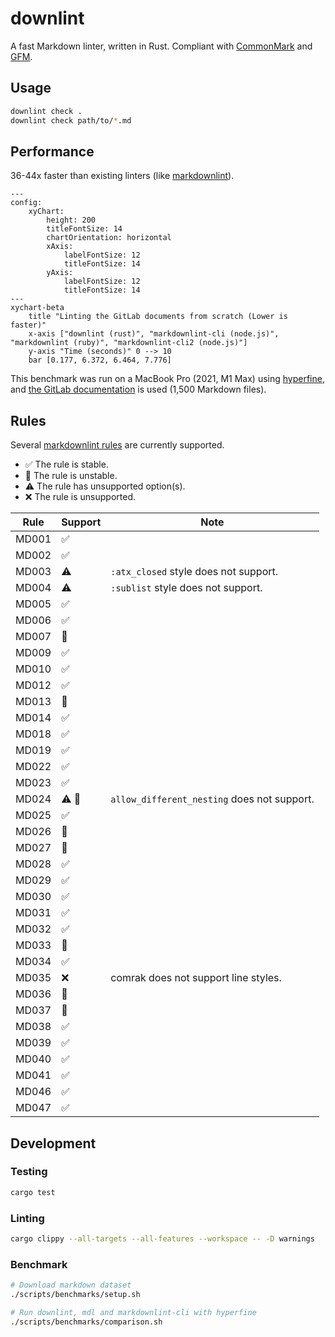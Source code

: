 # downlint

A fast Markdown linter, written in Rust.
Compliant with [CommonMark](https://commonmark.org) and [GFM](https://github.github.com/gfm/).

## Usage

```bash
downlint check .
downlint check path/to/*.md
```

## Performance

36-44x faster than existing linters
(like [markdownlint](https://github.com/markdownlint/markdownlint)).

```mermaid
---
config:
    xyChart:
        height: 200
        titleFontSize: 14
        chartOrientation: horizontal
        xAxis:
            labelFontSize: 12
            titleFontSize: 14
        yAxis:
            labelFontSize: 12
            titleFontSize: 14
---
xychart-beta
    title "Linting the GitLab documents from scratch (Lower is faster)"
    x-axis ["downlint (rust)", "markdownlint-cli (node.js)", "markdownlint (ruby)", "markdownlint-cli2 (node.js)"]
    y-axis "Time (seconds)" 0 --> 10
    bar [0.177, 6.372, 6.464, 7.776]
```

This benchmark was run on a MacBook Pro (2021, M1 Max)
using [hyperfine](https://github.com/sharkdp/hyperfine),
and [the GitLab documentation](https://gitlab.com/gitlab-org/gitlab/-/tree/7d6a4025a0346f1f50d2825c85742e5a27b39a8b/doc)
is used (1,500 Markdown files).

## Rules

Several [markdownlint rules](https://github.com/markdownlint/markdownlint/blob/main/docs/RULES.md)
are currently supported.

* :white_check_mark: The rule is stable.
* :hammer: The rule is unstable.
* :warning: The rule has unsupported option(s).
* :x: The rule is unsupported.

| Rule  | Support            | Note                                         |
|-------|--------------------|----------------------------------------------|
| MD001 | :white_check_mark: |                                              |
| MD002 | :white_check_mark: |                                              |
| MD003 | :warning:          | `:atx_closed` style does not support.        |
| MD004 | :warning:          | `:sublist` style does not support.           |
| MD005 | :white_check_mark: |                                              |
| MD006 | :white_check_mark: |                                              |
| MD007 | :hammer:           |                                              |
| MD009 | :white_check_mark: |                                              |
| MD010 | :white_check_mark: |                                              |
| MD012 | :white_check_mark: |                                              |
| MD013 | :hammer:           |                                              |
| MD014 | :white_check_mark: |                                              |
| MD018 | :white_check_mark: |                                              |
| MD019 | :white_check_mark: |                                              |
| MD022 | :white_check_mark: |                                              |
| MD023 | :white_check_mark: |                                              |
| MD024 | :warning: :hammer: | `allow_different_nesting` does not support.  |
| MD025 | :white_check_mark: |                                              |
| MD026 | :hammer:           |                                              |
| MD027 | :hammer:           |                                              |
| MD028 | :white_check_mark: |                                              |
| MD029 | :white_check_mark: |                                              |
| MD030 | :white_check_mark: |                                              |
| MD031 | :white_check_mark: |                                              |
| MD032 | :white_check_mark: |                                              |
| MD033 | :hammer:           |                                              |
| MD034 | :white_check_mark: |                                              |
| MD035 | :x:                | comrak does not support line styles.         |
| MD036 | :hammer:           |                                              |
| MD037 | :hammer:           |                                              |
| MD038 | :white_check_mark: |                                              |
| MD039 | :white_check_mark: |                                              |
| MD040 | :white_check_mark: |                                              |
| MD041 | :white_check_mark: |                                              |
| MD046 | :white_check_mark: |                                              |
| MD047 | :white_check_mark: |                                              |

## Development

### Testing

```bash
cargo test
```

### Linting

```bash
cargo clippy --all-targets --all-features --workspace -- -D warnings
```

### Benchmark

```bash
# Download markdown dataset
./scripts/benchmarks/setup.sh

# Run downlint, mdl and markdownlint-cli with hyperfine
./scripts/benchmarks/comparison.sh
```
